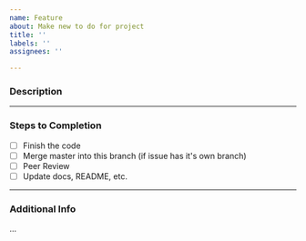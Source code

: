 ```yaml
---
name: Feature
about: Make new to do for project
title: ''
labels: ''
assignees: ''

---
```


### Description

---

### Steps to Completion

- [ ] Finish the code
- [ ] Merge master into this branch (if issue has it's own branch)
- [ ] Peer Review
- [ ] Update docs, README, etc.

---

### Additional Info
...

